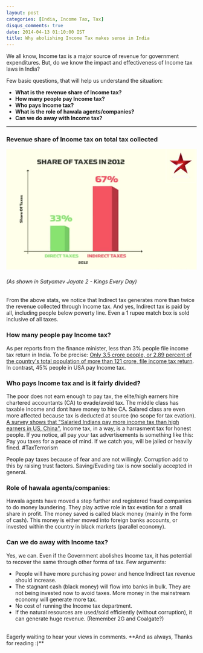 ```yaml
---
layout: post
categories: [India, Income Tax, Tax]
disqus_comments: true
date: 2014-04-13 01:10:00 IST
title: Why abolishing Income Tax makes sense in India
---
```


We all know, Income tax is a major source of revenue for government expenditures. But, do we know the impact and effectiveness of Income tax laws in India?

Few basic questions, that will help us understand the situation:

- **What is the revenue share of Income tax?**
- **How many people pay Income tax?**
- **Who pays Income tax?**
- **What is the role of hawala agents/companies?**
- **Can we do away with Income tax?**

---

### Revenue share of Income tax on total tax collected

![Income Tax Share](/res/posts/why-abolishing-income-tax-makes-sense-in-india/income-tax-share.png)
###### (As shown in Satyamev Jayate 2 - Kings Every Day)

From the above stats, we notice that Indirect tax generates more than twice the revenue collected through Income tax. And yes, Indirect tax is paid by all, including people below powerty line. Even a 1 rupee match box is sold inclusive of all taxes.

### How many people pay Income tax?

As per reports from the finance minister, less than 3% people file income tax return in India. To be precise: [Only 3.5 crore people, or 2.89 percent of the country's total population of more than 121 crore, file income tax return](http://www.deccanherald.com/content/299566/less-3-percent-file-income.html). In contrast, 45% people in USA pay Income tax.

### Who pays Income tax and is it fairly divided?

The poor does not earn enough to pay tax, the elite/high earners hire chartered accountants (CA) to evade/avoid tax. The middle class has taxable income and dont have money to hire CA. Salared class are even more affected because tax is deducted at source (no scope for tax evation). [A survey shows that "Salaried Indians pay more income tax than high earners in US, China".](http://profit.ndtv.com/news/economy/article-salaried-indians-pay-more-income-tax-than-high-earners-in-us-china-survey-381525) Income tax, in a way, is a harrasment tax for honest people. If you notice, all pay your tax advertisements is something like this: Pay you taxes for a peace of mind. If we catch you, will be jailed or heavily fined. #TaxTerrorism

People pay taxes because of fear and are not willingly. Corruption add to this by raising trust factors. Saving/Evading tax is now socially accepted in general.

### Role of hawala agents/companies:

Hawala agents have moved a step further and registered fraud companies to do money laundering. They play active role in tax evation for a small share in profit. The money saved is called black money (mainly in the form of cash). This money is either moved into foreign banks accounts, or invested within the country in black markets (parallel economy).

### Can we do away with Income tax?

Yes, we can. Even if the Government abolishes Income tax, it has potential to recover the same through other forms of tax. Few arguments:

- People will have more purchasing power and hence Indirect tax revenue should increase.
- The stagnant cash (black money) will flow into banks in bulk. They are not being invested now to avoid taxes. More money in the mainstream economy will generate more tax.
- No cost of running the Income tax department.
- If the natural resources are used/sold efficiently (without corruption), it can generate huge revenue. (Remember 2G and Coalgate?)

<br />
Eagerly waiting to hear your views in comments. **And as always, Thanks for reading :)**
